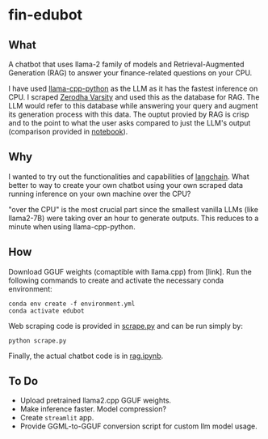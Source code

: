 # fin-edubot

## What
A chatbot that uses llama-2 family of models and Retrieval-Augmented Generation (RAG) to answer your finance-related questions on your CPU. 

I have used [llama-cpp-python](https://github.com/abetlen/llama-cpp-python) as the LLM as it has the fastest inference on CPU. I scraped [Zerodha Varsity](https://zerodha.com/varsity/) and used this as the database for RAG. The LLM would refer to this database while answering your query and augment its generation process with this data. The ouptut provied by RAG is crisp and to the point to what the user asks compared to just the LLM's output (comparison provided in [notebook](rag.ipynb)).

## Why

I wanted to try out the functionalities and capabilities of [langchain](https://www.langchain.com/). What better to way to create your own chatbot using your own scraped data running inference on your own machine over the CPU?

"over the CPU" is the most crucial part since the smallest vanilla LLMs (like llama2-7B) were taking over an hour to generate outputs. This reduces to a minute when using llama-cpp-python.


## How
Download GGUF weights (comaptible with llama.cpp) from [link]. Run the following commands to create and activate the necessary conda environment: 
```
conda env create -f environment.yml
conda activate edubot
```
Web scraping code is provided in [scrape.py](scrape.py) and can be run simply by:
```
python scrape.py
```
Finally, the actual chatbot code is in [rag.ipynb](rag.ipynb).

## To Do

- Upload pretrained llama2.cpp GGUF weights.
- Make inference faster. Model compression?
- Create `streamlit` app.
- Provide GGML-to-GGUF conversion script for custom llm model usage.